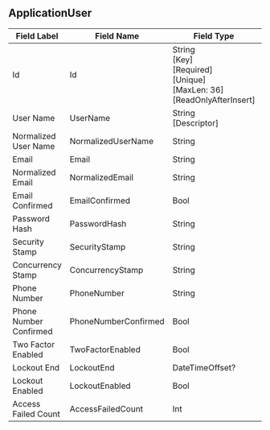 ﻿## ApplicationUser
| Field Label | Field Name | Field Type | Description |  
| ---- | ---- | ---- | ---- |  
| Id | Id | String<br/>  [Key]<br/>  [Required]<br/>  [Unique]<br/>  [MaxLen: 36]<br/>  [ReadOnlyAfterInsert] |  |  
| User Name | UserName | String<br/>  [Descriptor] |  |  
| Normalized User Name | NormalizedUserName | String |  |  
| Email | Email | String |  |  
| Normalized Email | NormalizedEmail | String |  |  
| Email Confirmed | EmailConfirmed | Bool |  |  
| Password Hash | PasswordHash | String |  |  
| Security Stamp | SecurityStamp | String |  |  
| Concurrency Stamp | ConcurrencyStamp | String |  |  
| Phone Number | PhoneNumber | String |  |  
| Phone Number Confirmed | PhoneNumberConfirmed | Bool |  |  
| Two Factor Enabled | TwoFactorEnabled | Bool |  |  
| Lockout End | LockoutEnd | DateTimeOffset? |  |  
| Lockout Enabled | LockoutEnabled | Bool |  |  
| Access Failed Count | AccessFailedCount | Int |  |  
